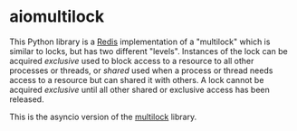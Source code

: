 # aiomultilock


This Python library is a [Redis](https://redis.io) implementation of a
"multilock" which is similar to locks, but has two different "levels".
Instances of the lock can be acquired _exclusive_ used to block access to a
resource to all other processes or threads, or _shared_ used when a process
or thread needs access to a resource but can shared it with others.  A lock
cannot be acquired _exclusive_ until all other shared or exclusive access
has been released.

This is the asyncio version of the [multilock](https://github.com/JoelBender/multilock) library.
